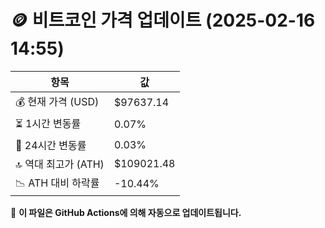 # 🪙 비트코인 가격 업데이트 (2025-02-16 14:55)

| 항목                | 값 |
|--------------------|----------------|
| 💰 현재 가격 (USD) | $97637.14 |
| ⏳ 1시간 변동률    | 0.07% |
| 📆 24시간 변동률   | 0.03% |
| 🔝 역대 최고가 (ATH) | $109021.48 |
| 📉 ATH 대비 하락률 | -10.44% |

🔄 **이 파일은 GitHub Actions에 의해 자동으로 업데이트됩니다.**
